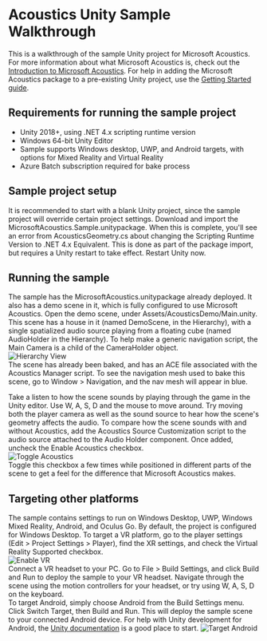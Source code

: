 # Acoustics Unity Sample Walkthrough
This is a walkthrough of the sample Unity project for Microsoft Acoustics. For more information about what Microsoft Acoustics is, check out the [Introduction to Microsoft Acoustics](AcousticsIntro.md). For help in adding the Microsoft Acoustics package to a pre-existing Unity project, use the [Getting Started guide](GettingStarted.md).

## Requirements for running the sample project
* Unity 2018+, using .NET 4.x scripting runtime version
* Windows 64-bit Unity Editor
* Sample supports Windows desktop, UWP, and Android targets, with options for Mixed Reality and Virtual Reality
* Azure Batch subscription required for bake process

## Sample project setup
It is recommended to start with a blank Unity project, since the sample project will override certain project settings. Download and import the MicrosoftAcoustics.Sample.unitypackage. When this is complete, you'll see an error from AcousticsGeometry.cs about changing the Scripting Runtime Version to .NET 4.x Equivalent. This is done as part of the package import, but requires a Unity restart to take effect. Restart Unity now.  

## Running the sample
The sample has the MicrosoftAcoustics.unitypackage already deployed. It also has a demo scene in it, which is fully configured to use Microsoft Acoustics. Open the demo scene, under Assets/AcousticsDemo/Main.unity. This scene has a house in it (named DemoScene, in the Hierarchy), with a single spatialized audio source playing from a floating cube (named AudioHolder in the Hierarchy). To help make a generic navigation script, the Main Camera is a child of the CameraHolder object.  
![Hierarchy View](Images/SampleHierarchyView.png)  
The scene has already been baked, and has an ACE file associated with the Acoustics Manager script. To see the navigation mesh used to bake this scene, go to Window > Navigation, and the nav mesh will appear in blue.  

Take a listen to how the scene sounds by playing through the game in the Unity editor. Use W, A, S, D and the mouse to move around. Try moving both the player camera as well as the sound source to hear how the scene's geometry affects the audio. To compare how the scene sounds with and without Acoustics, add the Acoustics Source Customization script to the audio source attached to the Audio Holder component. Once added, uncheck the Enable Acoustics checkbox.  
![Toggle Acoustics](Images/ToggleAcoustics.png)  
Toggle this checkbox a few times while positioned in different parts of the scene to get a feel for the difference that Microsoft Acoustics makes.  

## Targeting other platforms
The sample contains settings to run on Windows Desktop, UWP, Windows Mixed Reality, Android, and Oculus Go. By default, the project is configured for Windows Desktop. To target a VR platform, go to the player settings (Edit > Project Settings > Player), find the XR settings, and check the Virtual Reality Supported checkbox.  
![Enable VR](Images/VRSupport.png)  
Connect a VR headset to your PC. Go to File > Build Settings, and click Build and Run to deploy the sample to your VR headset. Navigate through the scene using the motion controllers for your headset, or try using W, A, S, D on the keyboard.    
To target Android, simply choose Android from the Build Settings menu. Click Switch Target, then Build and Run. This will deploy the sample scene to your connected Android device. For help with Unity development for Android, the [Unity documentation](https://docs.unity3d.com/Manual/android-GettingStarted.html) is a good place to start.
![Target Android](Images/TargetAndroid.png)  
